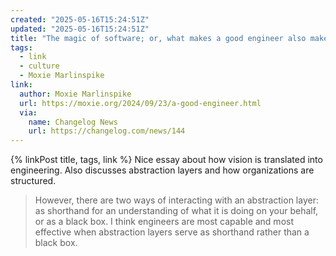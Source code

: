 ```yaml
---
created: "2025-05-16T15:24:51Z"
updated: "2025-05-16T15:24:51Z"
title: "The magic of software; or, what makes a good engineer also makes a good engineering organization"
tags:
  - link
  - culture
  - Moxie Marlinspike
link:
  author: Moxie Marlinspike
  url: https://moxie.org/2024/09/23/a-good-engineer.html
  via:
    name: Changelog News
    url: https://changelog.com/news/144
---
```


{% linkPost title, tags, link %} Nice essay about how vision is translated into engineering. Also discusses abstraction layers and how organizations are structured.

> However, there are two ways of interacting with an abstraction layer: as shorthand for an understanding of what it is doing on your behalf, or as a black box. I think engineers are most capable and most effective when abstraction layers serve as shorthand rather than a black box.
